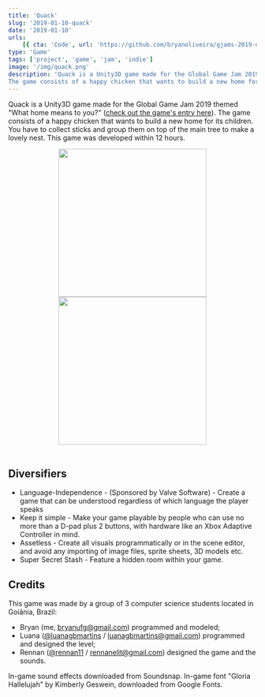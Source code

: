 ```yaml
---
title: 'Quack'
slug: '2019-01-10-quack'
date: '2019-01-10'
urls:
    [{ cta: 'Code', url: 'https://github.com/bryanoliveira/gjams-2019-quack' }]
type: 'Game'
tags: ['project', 'game', 'jam', 'indie']
image: '/img/quack.png'
description: 'Quack is a Unity3D game made for the Global Game Jam 2019 themed "What home means to you?".
The game consists of a happy chicken that wants to build a new home for its children. You have to collect sticks and group them on top of the main tree to make a lovely nest. This game was developed within 12 hours.'
---
```


Quack is a Unity3D game made for the Global Game Jam 2019 themed "What home means to you?" ([check out the game's entry here](https://globalgamejam.org/2019/games/quack)).
The game consists of a happy chicken that wants to build a new home for its children. You have to collect sticks and group them on top of the main tree to make a lovely nest. This game was developed within 12 hours.

<div align="center">
 
<img src="https://ggj.s3.amazonaws.com/styles/game_sidebar__wide/featured_image/2019/01/263393/menu.png?itok=veRqhjix&timestamp=1548611925" width="300"/>
<img src="https://ggj.s3.amazonaws.com/styles/feature_image__wide/games/screenshots/ingame3_9.png?itok=Xuf3MZan&timestamp=1548611547" width="300"/>

</div>
<br/>

## Diversifiers

-   Language-Independence - (Sponsored by Valve Software) - Create a game that can be understood regardless of which language the player speaks
-   Keep it simple - Make your game playable by people who can use no more than a D-pad plus 2 buttons, with hardware like an Xbox Adaptive Controller in mind.
-   Assetless - Create all visuals programmatically or in the scene editor, and avoid any importing of image files, sprite sheets, 3D models etc.
-   Super Secret Stash - Feature a hidden room within your game.

## Credits

This game was made by a group of 3 computer science students located in Goiânia, Brazil:

-   Bryan (me, bryanufg@gmail.com) programmed and modeled;
-   Luana ([@luanagbmartins](https://github.com/luanagbmartins) / luanagbmartins@gmail.com) programmed and designed the level;
-   Rennan ([@rennan11](https://github.com/rennan11) / rennanelit@gmail.com) designed the game and the sounds.

In-game sound effects downloaded from Soundsnap.
In-game font "Gloria Hallelujah" by Kimberly Geswein, downloaded from Google Fonts.
